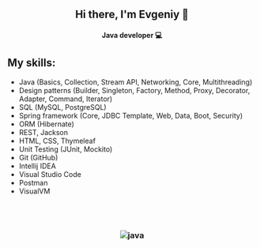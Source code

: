 <h2 align="center">Hi there, I'm Evgeniy 🤝 </h2>
<h4 align="center">Java developer 💻</h4>

## My skills:
* Java (Basics, Collection, Stream API, Networking, Core, Multithreading)
* Design patterns (Builder, Singleton, Factory, Method, Proxy, Decorator, Adapter, Command, Iterator)
* SQL (MySQL, PostgreSQL)
* Spring framework (Core, JDBC Template, Web, Data, Boot, Security)
* ORM (Hibernate)
* REST, Jackson
* HTML, CSS, Thymeleaf
* Unit Testing (JUnit, Mockito)
* Git (GitHub)
* Intellij IDEA
* Visual Studio Code
* Postman
* VisualVM
</br>
</br>

<h3 align="center">
  <image align="center" src="https://img.shields.io/badge/java-%23ED8B00.svg?style=for-the-badge&logo=java&logoColor=white)" alt="java"/>
</h3>
